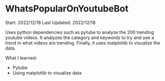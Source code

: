 # WhatsPopularOnYoutubeBot
Start: 2022/12/18
Last Updated: 2022/12/18

Uses python dependencies such as pytube to analyze the 200 trending youtube videos. It analyzes the category and keywords to try and see a trend in what videos are trending. Finally, it uses matplotlib to visualize the data.

What I learned:
- Pytube
- Using matplotlib to visualize data
